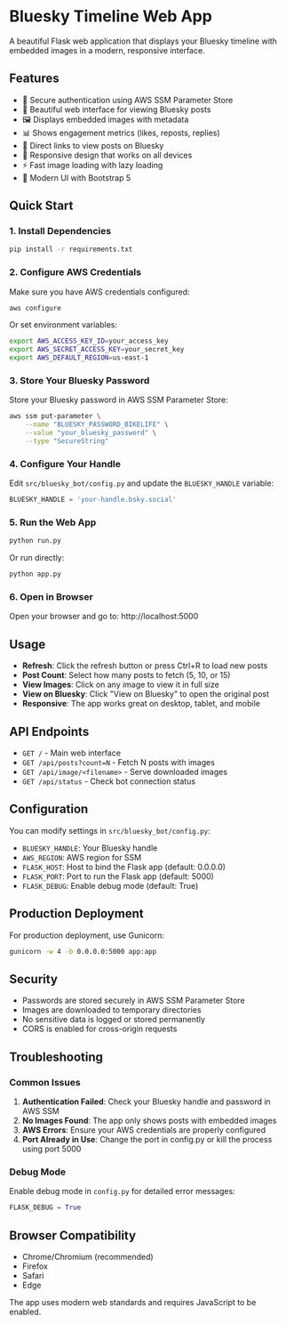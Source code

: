 # Bluesky Timeline Web App

A beautiful Flask web application that displays your Bluesky timeline with embedded images in a modern, responsive interface.

## Features

- 🔐 Secure authentication using AWS SSM Parameter Store
- 📱 Beautiful web interface for viewing Bluesky posts
- 🖼️ Displays embedded images with metadata
- 📊 Shows engagement metrics (likes, reposts, replies)
- 🔗 Direct links to view posts on Bluesky
- 📱 Responsive design that works on all devices
- ⚡ Fast image loading with lazy loading
- 🎨 Modern UI with Bootstrap 5

## Quick Start

### 1. Install Dependencies

```bash
pip install -r requirements.txt
```

### 2. Configure AWS Credentials

Make sure you have AWS credentials configured:

```bash
aws configure
```

Or set environment variables:
```bash
export AWS_ACCESS_KEY_ID=your_access_key
export AWS_SECRET_ACCESS_KEY=your_secret_key
export AWS_DEFAULT_REGION=us-east-1
```

### 3. Store Your Bluesky Password

Store your Bluesky password in AWS SSM Parameter Store:

```bash
aws ssm put-parameter \
    --name "BLUESKY_PASSWORD_BIKELIFE" \
    --value "your_bluesky_password" \
    --type "SecureString"
```

### 4. Configure Your Handle

Edit `src/bluesky_bot/config.py` and update the `BLUESKY_HANDLE` variable:

```python
BLUESKY_HANDLE = 'your-handle.bsky.social'
```

### 5. Run the Web App

```bash
python run.py
```

Or run directly:

```bash
python app.py
```

### 6. Open in Browser

Open your browser and go to: http://localhost:5000

## Usage

- **Refresh**: Click the refresh button or press Ctrl+R to load new posts
- **Post Count**: Select how many posts to fetch (5, 10, or 15)
- **View Images**: Click on any image to view it in full size
- **View on Bluesky**: Click "View on Bluesky" to open the original post
- **Responsive**: The app works great on desktop, tablet, and mobile

## API Endpoints

- `GET /` - Main web interface
- `GET /api/posts?count=N` - Fetch N posts with images
- `GET /api/image/<filename>` - Serve downloaded images
- `GET /api/status` - Check bot connection status

## Configuration

You can modify settings in `src/bluesky_bot/config.py`:

- `BLUESKY_HANDLE`: Your Bluesky handle
- `AWS_REGION`: AWS region for SSM
- `FLASK_HOST`: Host to bind the Flask app (default: 0.0.0.0)
- `FLASK_PORT`: Port to run the Flask app (default: 5000)
- `FLASK_DEBUG`: Enable debug mode (default: True)

## Production Deployment

For production deployment, use Gunicorn:

```bash
gunicorn -w 4 -b 0.0.0.0:5000 app:app
```

## Security

- Passwords are stored securely in AWS SSM Parameter Store
- Images are downloaded to temporary directories
- No sensitive data is logged or stored permanently
- CORS is enabled for cross-origin requests

## Troubleshooting

### Common Issues

1. **Authentication Failed**: Check your Bluesky handle and password in AWS SSM
2. **No Images Found**: The app only shows posts with embedded images
3. **AWS Errors**: Ensure your AWS credentials are properly configured
4. **Port Already in Use**: Change the port in config.py or kill the process using port 5000

### Debug Mode

Enable debug mode in `config.py` for detailed error messages:

```python
FLASK_DEBUG = True
```

## Browser Compatibility

- Chrome/Chromium (recommended)
- Firefox
- Safari
- Edge

The app uses modern web standards and requires JavaScript to be enabled.
